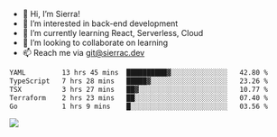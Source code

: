 - 👋 Hi, I’m Sierra!
- 👀 I’m interested in back-end development
- 🌱 I’m currently learning React, Serverless, Cloud
- 💞️ I’m looking to collaborate on learning
- 📫 Reach me via git@sierrac.dev

<!--START_SECTION:waka-->

```txt
YAML         13 hrs 45 mins  ██████████▓░░░░░░░░░░░░░░   42.80 %
TypeScript   7 hrs 28 mins   █████▓░░░░░░░░░░░░░░░░░░░   23.26 %
TSX          3 hrs 27 mins   ██▓░░░░░░░░░░░░░░░░░░░░░░   10.77 %
Terraform    2 hrs 23 mins   ██░░░░░░░░░░░░░░░░░░░░░░░   07.40 %
Go           1 hrs 9 mins    █░░░░░░░░░░░░░░░░░░░░░░░░   03.56 %
```

<!--END_SECTION:waka-->


![](https://hit.yhype.me/github/profile?user_id=7351311)
